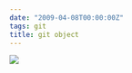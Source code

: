 ```yaml
---
date: "2009-04-08T00:00:00Z"
tags: git
title: git object
---
```


![](https://blog.du1ab.org/2009/04/objects-example.png)
